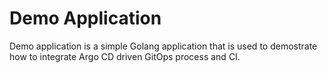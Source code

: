 # Demo Application

Demo application is a simple Golang application that is used to demostrate how to integrate Argo CD driven GitOps process and CI.
